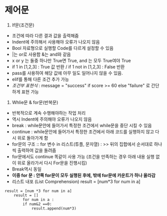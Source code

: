 # 제어문 
1. If문(조건문) 
  - 조건에 따라 다른 결과 값을 출력해줌 
  - Indent에 주의해서 사용해야 오류가 나오지 않음 
  - Bool 자료형으로 실행할 Code를 다르게 설정할 수 있음 
  -  |는 or로 사용함 &는 and와 같음
  - x or y 는 둘중 하나만 True면 True, and 는 모두 True여야 True
  - if 1 in [1,2,3] : True 값 반환 / if 1 not in [1,2,3] : False 반환
  - pass를 사용하여 해당 값에 아무 일도 일어나지 않을 수 있음. 
  - elif를 통해 다른 조건 추가 가능
  - *조건부 표현식* : message = "success" if score >= 60 else "failure" 로 간단하게 표현 가능
  
1. Whlie문 & for문(반복문)
  - 반복적으로 계속 수행해야하는 작업 처리
  - 역시 Indent에 주의해야 오류가 나오지 않음
  - break : while문안에 들어가서 특정한 조건에서 while문을 중단 시킬 수 있음
  - continue : while문안에 들어가서 특정한 조건에서 아래 코드를 실행하지 않고 다시 위로 돌아가게 함   
  - for문의 구조 ::  for 변수 in 리스트(튜플, 문자열) :   >> 뒤의 집합에서 순서대로 하나씩 출력하여 값을 돌려줌
  - for문에서도 continue 똑같이 사용 가능 (조건을 만족하는 경우 아래 내용 실행 없이 위로 올라가서 다시 For문을 진행시킴) 
  - Break역시 동일
  - **이중 for 문 : 안쪽 for문이 모두 실행된 후에, 밖에 for문에 카운트가 하나 올라감** 
  - 리스트 내포 (List Comprehension)  result = [num*3 for num in a]
~~~
result = [num *3 for num in a]
    result = []
        for num in a :
        if num&2 ==0:
            result.append(num*3)
~~~
   
